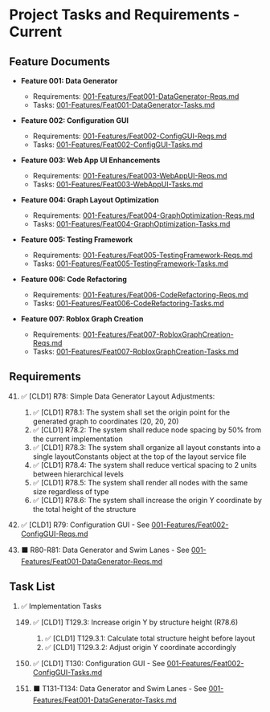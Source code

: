 # Project Tasks and Requirements - Current

## Feature Documents

- **Feature 001: Data Generator** 
  - Requirements: [001-Features/Feat001-DataGenerator-Reqs.md](001-Features/Feat001-DataGenerator-Reqs.md)
  - Tasks: [001-Features/Feat001-DataGenerator-Tasks.md](001-Features/Feat001-DataGenerator-Tasks.md)
  
- **Feature 002: Configuration GUI**
  - Requirements: [001-Features/Feat002-ConfigGUI-Reqs.md](001-Features/Feat002-ConfigGUI-Reqs.md)
  - Tasks: [001-Features/Feat002-ConfigGUI-Tasks.md](001-Features/Feat002-ConfigGUI-Tasks.md)

- **Feature 003: Web App UI Enhancements**
  - Requirements: [001-Features/Feat003-WebAppUI-Reqs.md](001-Features/Feat003-WebAppUI-Reqs.md)
  - Tasks: [001-Features/Feat003-WebAppUI-Tasks.md](001-Features/Feat003-WebAppUI-Tasks.md)

- **Feature 004: Graph Layout Optimization**
  - Requirements: [001-Features/Feat004-GraphOptimization-Reqs.md](001-Features/Feat004-GraphOptimization-Reqs.md)
  - Tasks: [001-Features/Feat004-GraphOptimization-Tasks.md](001-Features/Feat004-GraphOptimization-Tasks.md)

- **Feature 005: Testing Framework**
  - Requirements: [001-Features/Feat005-TestingFramework-Reqs.md](001-Features/Feat005-TestingFramework-Reqs.md)
  - Tasks: [001-Features/Feat005-TestingFramework-Tasks.md](001-Features/Feat005-TestingFramework-Tasks.md)

- **Feature 006: Code Refactoring**
  - Requirements: [001-Features/Feat006-CodeRefactoring-Reqs.md](001-Features/Feat006-CodeRefactoring-Reqs.md)
  - Tasks: [001-Features/Feat006-CodeRefactoring-Tasks.md](001-Features/Feat006-CodeRefactoring-Tasks.md)

- **Feature 007: Roblox Graph Creation**
  - Requirements: [001-Features/Feat007-RobloxGraphCreation-Reqs.md](001-Features/Feat007-RobloxGraphCreation-Reqs.md)
  - Tasks: [001-Features/Feat007-RobloxGraphCreation-Tasks.md](001-Features/Feat007-RobloxGraphCreation-Tasks.md)

## Requirements

41. ✅ [CLD1] R78: Simple Data Generator Layout Adjustments:

    1. ✅ [CLD1] R78.1: The system shall set the origin point for the generated graph to coordinates (20, 20, 20)
    2. ✅ [CLD1] R78.2: The system shall reduce node spacing by 50% from the current implementation
    3. ✅ [CLD1] R78.3: The system shall organize all layout constants into a single layoutConstants object at the top of the layout service file
    4. ✅ [CLD1] R78.4: The system shall reduce vertical spacing to 2 units between hierarchical levels
    5. ✅ [CLD1] R78.5: The system shall render all nodes with the same size regardless of type
    6. ✅ [CLD1] R78.6: The system shall increase the origin Y coordinate by the total height of the structure

42. ✅ [CLD1] R79: Configuration GUI - See [001-Features/Feat002-ConfigGUI-Reqs.md](001-Features/Feat002-ConfigGUI-Reqs.md)

43. ⬛ R80-R81: Data Generator and Swim Lanes - See [001-Features/Feat001-DataGenerator-Reqs.md](001-Features/Feat001-DataGenerator-Reqs.md)

## Task List

1.  ✅ Implementation Tasks

    149.  ✅ [CLD1] T129.3: Increase origin Y by structure height (R78.6)
          1. ✅ [CLD1] T129.3.1: Calculate total structure height before layout
          2. ✅ [CLD1] T129.3.2: Adjust origin Y coordinate accordingly
    150.  ✅ [CLD1] T130: Configuration GUI - See [001-Features/Feat002-ConfigGUI-Tasks.md](001-Features/Feat002-ConfigGUI-Tasks.md)
    
    151.  ⬛ T131-T134: Data Generator and Swim Lanes - See [001-Features/Feat001-DataGenerator-Tasks.md](001-Features/Feat001-DataGenerator-Tasks.md)

